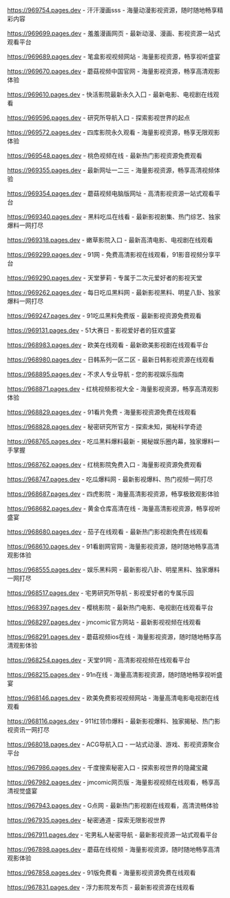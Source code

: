 
https://969754.pages.dev - 汗汗漫画sss - 海量动漫影视资源，随时随地畅享精彩内容

https://969699.pages.dev - 羞羞漫画网页 - 最新动漫、漫画、影视资源一站式观看平台

https://969689.pages.dev - 笔盒影视视频网站 - 海量影视资源，畅享视听盛宴

https://969670.pages.dev - 蘑菇视频中国官网 - 海量影视资源，畅享高清观影体验

https://969610.pages.dev - 快活影院最新永久入囗 - 最新电影、电视剧在线观看

https://969596.pages.dev - 研究所导航入口 - 探索影视世界的起点

https://969572.pages.dev - 四库影院永久观看 - 海量影视资源，畅享无限观影体验

https://969548.pages.dev - 桃色视频在线 - 最新热门影视资源免费观看

https://969355.pages.dev - 最新网址一二三 - 海量影视资源，畅享高清视频体验

https://969354.pages.dev - 蘑菇视频电脑版网址 - 高清影视资源一站式观看平台

https://969340.pages.dev - 黑料吃瓜在线看 - 最新影视剧集、热门综艺、独家爆料一网打尽

https://969318.pages.dev - 嫩草影院入口 - 最新高清电影、电视剧在线观看

https://969299.pages.dev - 91网 - 免费高清影视在线观看，91影音视频分享平台

https://969290.pages.dev - 天堂萝莉 - 专属于二次元爱好者的影视天堂

https://969262.pages.dev - 每日吃瓜黑料网 - 最新影视黑料、明星八卦、独家爆料一网打尽

https://969247.pages.dev - 91吃瓜黑料免费版 - 最新影视资源免费观看

https://969131.pages.dev - 51大赛日 - 影视爱好者的狂欢盛宴

https://968983.pages.dev - 欧美在线观看 - 最新欧美影视剧在线观看平台

https://968980.pages.dev - 日韩系列一区二区 - 最新日韩影视资源在线观看

https://968895.pages.dev - 不求人专业导航 - 您的影视娱乐指南

https://968871.pages.dev - 红桃视频影视大全 - 海量影视资源，畅享高清观影体验

https://968829.pages.dev - 91看片免费 - 海量影视资源免费在线观看

https://968828.pages.dev - 秘密研究所官方 - 探索未知，揭秘科学奇迹

https://968765.pages.dev - 吃瓜黑料爆料最新 - 揭秘娱乐圈内幕，独家爆料一手掌握

https://968762.pages.dev - 红桃影院免费入口 - 海量影视资源免费观看

https://968747.pages.dev - 吃瓜爆料网 - 最新影视爆料、热门视频一网打尽

https://968687.pages.dev - 四虎影院 - 海量高清影视资源，畅享极致观影体验

https://968682.pages.dev - 黄金仓库高清在线 - 海量高清影视资源，畅享视听盛宴

https://968680.pages.dev - 茄子在线观看 - 最新热门影视剧免费在线观看

https://968610.pages.dev - 91看剧网官网 - 海量影视资源，随时随地畅享高清观影体验

https://968555.pages.dev - 娱乐黑料网 - 最新影视八卦、明星黑料、独家爆料一网打尽

https://968517.pages.dev - 宅男研究所导航 - 影视爱好者的专属乐园

https://968397.pages.dev - 樱桃影院 - 最新热门电影、电视剧在线观看平台

https://968297.pages.dev - jmcomic官方网站 - 最新影视视频在线观看

https://968291.pages.dev - 蘑菇视频ios在线 - 海量影视资源，随时随地畅享高清观影体验

https://968254.pages.dev - 天堂91网 - 高清影视视频在线观看平台

https://968215.pages.dev - 91n在线 - 海量高清影视资源，随时随地畅享视听盛宴

https://968146.pages.dev - 欧美免费影视视频网站 - 海量高清电影电视剧在线观看

https://968116.pages.dev - 911红领巾爆料 - 最新影视爆料、独家揭秘、热门影视资讯一网打尽

https://968018.pages.dev - ACG导航入口 - 一站式动漫、游戏、影视资源聚合平台

https://967986.pages.dev - 千度搜索秘密入口 - 探索影视世界的隐藏宝藏

https://967982.pages.dev - jmcomic网页版 - 海量影视视频在线观看，畅享高清视觉盛宴

https://967943.pages.dev - G点网 - 最新热门影视剧在线观看，高清流畅体验

https://967935.pages.dev - 秘密通道 - 探索无限影视世界

https://967911.pages.dev - 宅男私人秘密导航 - 最新影视资源一站式观看平台

https://967898.pages.dev - 蘑菇在线视频 - 海量影视资源，随时随地畅享高清观影体验

https://967858.pages.dev - 91版免费看 - 海量影视资源免费在线观看

https://967831.pages.dev - 浮力影院发布页 - 最新影视资源在线观看
